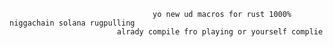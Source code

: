                                     yo new ud macros for rust 1000% niggachain solana rugpulling
                            alrady compile fro playing or yourself complie

